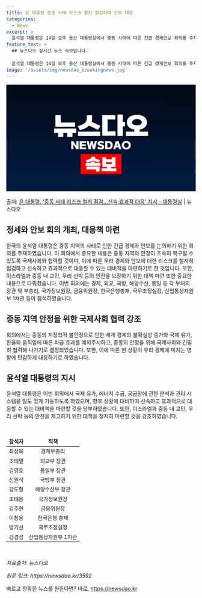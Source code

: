 ```yaml
---
title: 윤 대통령 중동 사태 리스크 철저 점검하여 신속 대응
categories:
  - News
excerpt: >
  윤석열 대통령은 14일 오후 용산 대통령실에서 중동 사태에 따른 긴급 경제안보 회의를 주재, 범정부 차원의 …
feature_text: >
  ## 뉴스다오 실시간 뉴스 속보입니다.

  윤석열 대통령은 14일 오후 용산 대통령실에서 중동 사태에 따른 긴급 경제안보 회의를 주재, 범정부 차원의 …
image: '/assets/img/newsdao_breakingnews.jpg'
---
```


![뉴스다오 속보](/assets/img/newsdao_breakingnews.jpg)

<p>출처: <a href="https://newsdao.kr/3592" rel="dofollow">윤 대통령, ‘중동 사태 리스크 철저 점검…신속·효과적 대응’ 지시 - 대통령실</a> | 뉴스다오</p>

<h2 data-ke-size="size26">정세와 안보 회의 개최, 대응책 마련</h2>
한국의 윤석열 대통령은 중동 지역의 사태로 인한 긴급 경제와 안보를 논의하기 위한 회의를 주재하였습니다. 이 회의에서 중요한 내용은 중동 지역의 안정이 조속히 복구될 수 있도록 국제사회와 협력할 것이며, 이에 따른 우리 경제와 안보에 대한 리스크를 철저히 점검하고 신속하고 효과적으로 대응할 수 있는 대비책을 마련하기로 한 것입니다. 또한, 이스라엘과 중동 내 교민, 우리 선박 등의 안전을 보장하기 위한 대책 마련 또한 중요한 내용으로 다뤄졌습니다. 이번 회의에는 경제, 외교, 국방, 해양수산, 통일 등 각 부처의 장관 및 부총리, 국가정보원장, 금융위원장, 한국은행총재, 국무조정실장, 산업통상자원부 1차관 등이 참석하였습니다.

<h2 data-ke-size="size26">중동 지역 안정을 위한 국제사회 협력 강조</h2>
회의에서는 중동의 지정학적 불안정으로 인한 세계 경제의 불확실성 증가와 국제 유가, 환율의 움직임에 따른 파급 효과를 예의주시하고, 중동의 안정을 위해 국제사회와 긴밀히 협력해 나가기로 결정되었습니다. 또한, 이에 따른 현 상황이 우리 경제에 미치는 영향에 민감하게 대응하기로 하였습니다.

<h2 data-ke-size="size26">윤석열 대통령의 지시</h2>
윤석열 대통령은 이번 회의에서 국제 유가, 에너지 수급, 공급망에 관한 분석과 관리 시스템을 밀도 있게 가동하도록 하였으며, 향후 상황에 대비하여 신속하고 효과적으로 대응할 수 있는 대비책을 마련할 것을 당부하였습니다. 또한, 이스라엘과 중동 내 교민, 우리 선박 등의 안전을 제고하기 위한 대책을 철저히 마련할 것을 강조하였습니다.

<p data-ke-size="size16">&nbsp;</p>

<table>
	<thead>
		<tr>
			<td style="text-align: center; height: 17px;"><b>참석자</b></td>
			<td style="text-align: center; height: 17px;"><b>직책</b></td>
		</tr>
	</thead>
	<tbody>
		<tr>
			<td style="text-align: center; height: 17px;">최상목</td>
			<td style="text-align: center; height: 17px;">경제부총리</td>
		</tr>
		<tr>
			<td style="text-align: center; height: 17px;">조태열</td>
			<td style="text-align: center; height: 17px;">외교부 장관</td>
		</tr>
		<tr>
			<td style="text-align: center; height: 17px;">김영호</td>
			<td style="text-align: center; height: 17px;">통일부 장관</td>
		</tr>
		<tr>
			<td style="text-align: center; height: 17px;">신원식</td>
			<td style="text-align: center; height: 17px;">국방부 장관</td>
		</tr>
		<tr>
			<td style="text-align: center; height: 17px;">강도형</td>
			<td style="text-align: center; height: 17px;">해양수산부 장관</td>
		</tr>
		<tr>
			<td style="text-align: center; height: 17px;">조태용</td>
			<td style="text-align: center; height: 17px;">국가정보원장</td>
		</tr>
		<tr>
			<td style="text-align: center; height: 17px;">김주현</td>
			<td style="text-align: center; height: 17px;">금융위원장</td>
		</tr>
		<tr>
			<td style="text-align: center; height: 17px;">이창용</td>
			<td style="text-align: center; height: 17px;">한국은행 총재</td>
		</tr>
		<tr>
			<td style="text-align: center; height: 17px;">방기선</td>
			<td style="text-align: center; height: 17px;">국무조정실장</td>
		</tr>
		<tr>
			<td style="text-align: center; height: 17px;">강경성</td>
			<td style="text-align: center; height: 17px;">산업통상자원부 1차관</td>
		</tr>
	</tbody>
</table>

<p data-ke-size="size16">&nbsp;</p>

<p><i>자료출처: 뉴스다오</i></p>
<p><i>원문 링크: https://newsdao.kr/3592</i></p> 

빠르고 정확한 뉴스를 원한다면? 바로, <a href="https://newsdao.kr" rel="dofollow">https://newsdao.kr</a>


